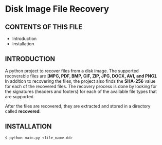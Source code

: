 # Disk Image File Recovery

CONTENTS OF THIS FILE
---------------------

 * Introduction
 * Installation

INTRODUCTION
------------
A python project to recover files from a disk image. The supported recoverable files are **[MPG, PDF, BMP, GIF, ZIP, JPG, DOCX, AVI, and PNG]**.
In addition to recovering the files, the project also finds the **SHA-256** value for each of the recovered files. The recovery process is done by looking for the signatures (headers and footers) for each of the available file types that are supported.

After the files are recovered, they are extracted and stored in a directory called **recovered**.

INSTALLATION
------------

```sh
$ python main.py <file_name.dd>
```



